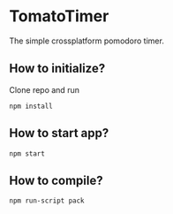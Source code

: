 # TomatoTimer

The simple crossplatform pomodoro timer.

## How to initialize?
Clone repo and run 

```
npm install
```

## How to start app?
```
npm start
```

## How to compile?
```
npm run-script pack
```
